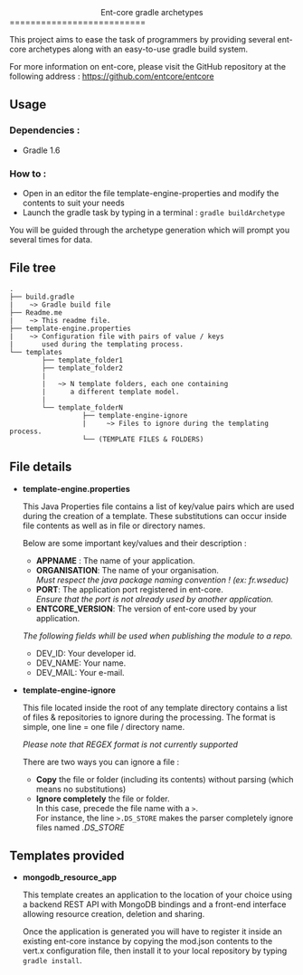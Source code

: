 <center>Ent-core gradle archetypes</center>
==========================

This project aims to ease the task of programmers by providing several ent-core archetypes
along with an easy-to-use gradle build system.

For more information on ent-core, please visit the GitHub repository at the following address :
https://github.com/entcore/entcore


## Usage

### Dependencies :

- Gradle 1.6

### How to :

- Open in an editor the file template-engine-properties and modify the contents to suit your needs
- Launch the gradle task by typing in a terminal : ``gradle buildArchetype``

You will be guided through the archetype generation which will prompt you several times for data.

## File tree

```
.
├── build.gradle
|    ~> Gradle build file
├── Readme.me
|    ~> This readme file.
├── template-engine.properties
|    ~> Configuration file with pairs of value / keys
|       used during the templating process.
└── templates
        ├── template_folder1
        ├── template_folder2
        |  
        |   ~> N template folders, each one containing
        |      a different template model.
        |
        └── template_folderN
                  ├── template-engine-ignore
                  |     ~> Files to ignore during the templating process.
                  └── (TEMPLATE FILES & FOLDERS)

```

## File details

* **template-engine.properties**

    This Java Properties file contains a list of key/value pairs which are used during the creation of a template.
    These substitutions can occur inside file contents as well as in file or directory names.

    Below are some important key/values and their description :

    * **APPNAME** : The name of your application.
    * **ORGANISATION**:
        The name of your organisation.<br>
        *Must respect the java package naming convention ! (ex: fr.wseduc)*
    * **PORT**:
        The application port registered in ent-core.<br>
        *Ensure that the port is not already used by another application.*
    * **ENTCORE_VERSION**:
        The version of ent-core used by your application.

    *The following fields whill be used when publishing the module to a repo.*
    * DEV_ID: Your developer id.
    * DEV_NAME: Your name.
    * DEV_MAIL: Your e-mail.


* **template-engine-ignore**

    This file located inside the root of any template directory contains a list of files & repositories to ignore during the processing.
    The format is simple, one line = one file / directory name.

    *Please note that REGEX format is not currently supported*

    There are two ways you can ignore a file :
    -   **Copy** the file or folder (including its contents) without parsing (which means no substitutions)<br>
    -   **Ignore completely** the file or folder.<br>
        In this case, precede the file name with a ``>``.<br>
        For instance, the line ``>.DS_STORE`` makes the parser completely ignore files named *.DS_STORE*

## Templates provided

* **mongodb_resource_app**

    This template creates an application to the location of your choice using a backend REST API with MongoDB bindings and a front-end interface allowing resource creation, deletion and sharing.

    Once the application is generated you will have to register it inside an existing ent-core instance by copying the mod.json contents to the vert.x configuration file, then install it to your local repository by typing ``gradle install``.
